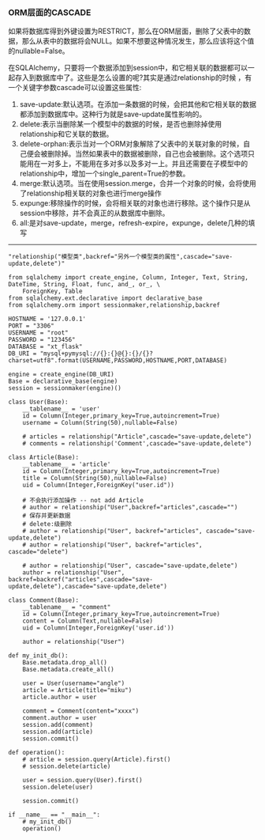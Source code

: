 ### ORM层面的CASCADE

如果将数据库得到外键设置为RESTRICT，那么在ORM层面，删除了父表中的数据，那么从表中的数据将会NULL。如果不想要这种情况发生，那么应该将这个值的nullable=False。

在SQLAlchemy，只要将一个数据添加到session中，和它相关联的数据都可以一起存入到数据库中了。这些是怎么设置的呢?其实是通过relationship的时候  ，有一个关键字参数cascade可以设置这些属性:

1. save-update:默认选项。在添加一条数据的时候，会把其他和它相关联的数据都添加到数据库中。这种行为就是save-update属性影响的。
2. delete:表示当删除某一个模型中的数据的时候，是否也删除掉使用relationship和它关联的数据。
3. delete-orphan:表示当对一个ORM对象解除了父表中的关联对象的时候，自己便会被删除掉。当然如果表中的数据被删除，自己也会被删除。这个选项只能用在一对多上，不能用在多对多以及多对一上。并且还需要在子模型中的relationship中，增加一个single\_parent=True的参数。
4. merge:默认选项。当在使用session.merge，合并一个对象的时候，会将使用了relationship相关联的对象也进行merge操作
5. expunge:移除操作的时候，会将相关联的对象也进行移除。这个操作只是从session中移除，并不会真正的从数据库中删除。
6. all:是对save-update，merge，refresh-expire，expunge，delete几种的填写

---

```
"relationship("模型类",backref="另外一个模型类的属性",cascade="save-update,delete")"

from sqlalchemy import create_engine, Column, Integer, Text, String, DateTime, String, Float, func, and_, or_, \
    ForeignKey, Table
from sqlalchemy.ext.declarative import declarative_base
from sqlalchemy.orm import sessionmaker,relationship,backref

HOSTNAME = '127.0.0.1'
PORT = "3306"
USERNAME = "root"
PASSWORD = "123456"
DATABASE = "xt_flask"
DB_URI = "mysql+pymysql://{}:{}@{}:{}/{}?charset=utf8".format(USERNAME,PASSWORD,HOSTNAME,PORT,DATABASE)

engine = create_engine(DB_URI)
Base = declarative_base(engine)
session = sessionmaker(engine)()

class User(Base):
    __tablename__ = 'user'
    id = Column(Integer,primary_key=True,autoincrement=True)
    username = Column(String(50),nullable=False)

    # articles = relationship("Article",cascade="save-update,delete")
    # comments = relationship('Comment',cascade="save-update,delete")

class Article(Base):
    __tablename__ = 'article'
    id = Column(Integer,primary_key=True,autoincrement=True)
    title = Column(String(50),nullable=False)
    uid = Column(Integer,ForeignKey("user.id"))

    # 不会执行添加操作 -- not add Article
    # author = relationship("User",backref="articles",cascade="")
    # 保存并更新数据
    # delete:级删除
    # author = relationship("User", backref="articles", cascade="save-update,delete")
    # author = relationship("User", backref="articles", cascade="delete")

    # author = relationship("User", cascade="save-update,delete")
    author = relationship("User", backref=backref("articles",cascade="save-update,delete"),cascade="save-update,delete")

class Comment(Base):
    __tablename__ = "comment"
    id = Column(Integer,primary_key=True,autoincrement=True)
    content = Column(Text,nullable=False)
    uid = Column(Integer,ForeignKey('user.id'))

    author = relationship("User")

def my_init_db():
    Base.metadata.drop_all()
    Base.metadata.create_all()

    user = User(username="angle")
    article = Article(title="miku")
    article.author = user

    comment = Comment(content="xxxx")
    comment.author = user
    session.add(comment)
    session.add(article)
    session.commit()

def operation():
    # article = session.query(Article).first()
    # session.delete(article)

    user = session.query(User).first()
    session.delete(user)

    session.commit()

if __name__ == "__main__":
    # my_init_db()
    operation()
```



